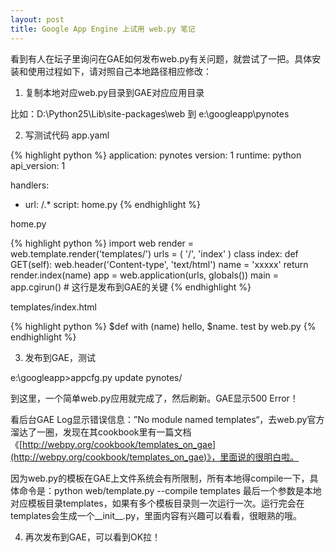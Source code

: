 ```yaml
---
layout: post
title: Google App Engine 上试用 web.py 笔记
---
```


看到有人在坛子里询问在GAE如何发布web.py有关问题，就尝试了一把。具体安装和使用过程如下，请对照自己本地路径相应修改：

1. 复制本地对应web.py目录到GAE对应应用目录

比如：D:\Python25\Lib\site-packages\web 到 e:\googleapp\pynotes

2. 写测试代码
app.yaml

{% highlight python %}
application: pynotes
version: 1
runtime: python
api_version: 1

handlers:
-  url: /.*
   script: home.py
{% endhighlight %}

home.py

{% highlight python %}
import web
render = web.template.render('templates/')
urls = (
    '/', 'index'
)
class index:
    def GET(self):
        web.header('Content-type', 'text/html')
        name = 'xxxxx'
        return render.index(name)
app = web.application(urls, globals())
main = app.cgirun() # 这行是发布到GAE的关键
{% endhighlight %}

templates/index.html

{% highlight python %}
$def with (name)
hello, $name. test by web.py
{% endhighlight %}

3. 发布到GAE，测试

e:\googleapp>appcfg.py update pynotes/

到这里，一个简单web.py应用就完成了，然后刷新。GAE显示500 Error！

看后台GAE Log显示错误信息：”No module named templates“，去web.py官方溜达了一圈，发现在其cookbook里有一篇文档《[http://webpy.org/cookbook/templates_on_gae](http://webpy.org/cookbook/templates_on_gae)》，里面说的很明白啦。

因为web.py的模板在GAE上文件系统会有所限制，所有本地得compile一下，具体命令是：python web/template.py --compile templates 最后一个参数是本地对应模板目录templates，如果有多个模板目录则一次运行一次。运行完会在templates会生成一个__init__.py，里面内容有兴趣可以看看，很眼熟的哦。

4. 再次发布到GAE，可以看到OK拉！

